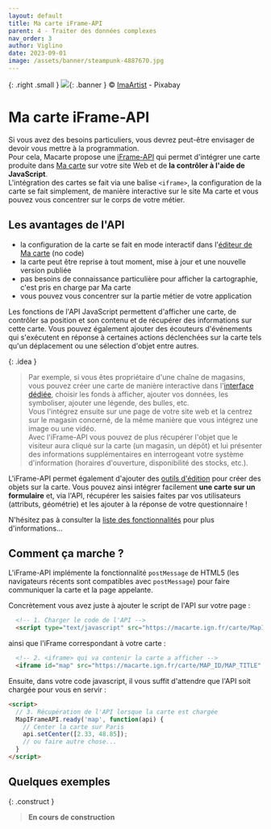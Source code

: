 ```yaml
---
layout: default
title: Ma carte iFrame-API
parent: 4 - Traiter des données complexes
nav_order: 3
author: Viglino
date: 2023-09-01
image: /assets/banner/steampunk-4887670.jpg
---
```

{: .right .small }
![](/Macarte-MI/assets/banner/steampunk-4887670.jpg){: .banner }
&copy; [ImaArtist](https://pixabay.com/fr/photos/steampunk-a%C3%A9rodrome-ancien-auto-4887670/) - Pixabay

# Ma carte iFrame-API

Si vous avez des besoins particuliers, vous devrez peut-être envisager de devoir vous mettre à la programmation.    
Pour cela, Macarte propose une [iFrame-API](https://ignf-ma-carte.github.io/mcviewer/doc/) qui permet d'intégrer une carte produite dans [Ma carte](https://macarte.ign.fr/) sur votre site Web et de **la contrôler à l'aide de JavaScript**.   
L'intégration des cartes se fait via une balise `<iframe>`, la configuration de la carte se fait simplement, de manière interactive sur le site Ma carte et vous pouvez vous concentrer sur le corps de votre métier.

## Les avantages de l'API

* la configuration de la carte se fait en mode interactif dans l'[éditeur de Ma carte](https://macarte.ign.fr/edition/carte) (no code)
* la carte peut être reprise à tout moment, mise à jour et une nouvelle version publiée
* pas besoins de connaissance particulière pour afficher la cartographie, c'est pris en charge par Ma carte
* vous pouvez vous concentrer sur la partie métier de votre application

Les fonctions de l'API JavaScript permettent d'afficher une carte, de contrôler sa position et son contenu et de récupérer des informations sur cette carte. Vous pouvez également ajouter des écouteurs d'événements qui s'exécutent en réponse à certaines actions déclenchées sur la carte tels qu'un déplacement ou une sélection d'objet entre autres.

{: .idea }
> Par exemple, si vous êtes propriétaire d'une chaîne de magasins, vous pouvez créer une carte de manière interactive dans l'[interface dédiée](https://macarte.ign.fr/edition/carte), choisir les fonds à afficher, ajouter vos données, les symboliser, ajouter une légende, des bulles, etc.   
Vous l'intégrez ensuite sur une page de votre site web et la centrez sur le magasin concerné, de la même manière que vous intégrez une image ou une vidéo.   
Avec l'iFrame-API vous pouvez de plus récupérer l'objet que le visiteur aura cliqué sur la carte (un magasin, un dépôt) et lui présenter des informations supplémentaires en interrogeant votre système d'information (horaires d'ouverture, disponibilité des stocks, etc.).

L'iFrame-API permet également d'ajouter des [outils d'édition](https://ignf-ma-carte.github.io/mcviewer/doc/api.html#addEditBar__anchor) pour créer des objets sur la carte. Vous pouvez ainsi intégrer facilement **une carte sur un formulaire** et, via l'API, récupérer les saisies faites par vos utilisateurs (attributs, géométrie) et les ajouter à la réponse de votre questionnaire !

N'hésitez pas à consulter la [liste des fonctionnalités](https://ignf-ma-carte.github.io/mcviewer/doc/api.html) pour plus d'informations...

## Comment ça marche ?

L'iFrame-API implémente la fonctionnalité `postMessage` de HTML5 (les navigateurs récents sont compatibles avec `postMessage`) pour faire communiquer la carte et la page appelante.

Concrètement vous avez juste à ajouter le script de l'API sur votre page :

```html
  <!-- 1. Charger le code de l'API -->
  <script type="text/javascript" src="https://macarte.ign.fr/carte/MapIFrameAPI.js"></script>
```

ainsi que l'iFrame correspondant à votre carte :

```html
  <!-- 2. <iframe> qui va contenir la carte a afficher -->
  <iframe id="map" src="https://macarte.ign.fr/carte/MAP_ID/MAP_TITLE" width="100%" height="400"></iframe>
```

Ensuite, dans votre code javascript, il vous suffit d'attendre que l'API soit chargée pour vous en servir :

```html
<script>
  // 3. Récupération de l'API lorsque la carte est chargée
  MapIFrameAPI.ready('map', function(api) {
    // Center la carte sur Paris
    api.setCenter([2.33, 48.85]);
    // ou faire autre chose...
  }
</script>
```

## Quelques exemples

{: .construct }
> **En cours de construction**

